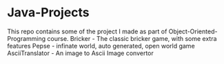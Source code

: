 # Java-Projects
This repo contains some of the project I made as part of Object-Oriented-Programming course.
Bricker - The classic bricker game, with some extra features
Pepse - infinate world, auto generated, open world game
AsciiTranslator - An image to Ascii Image convertor
